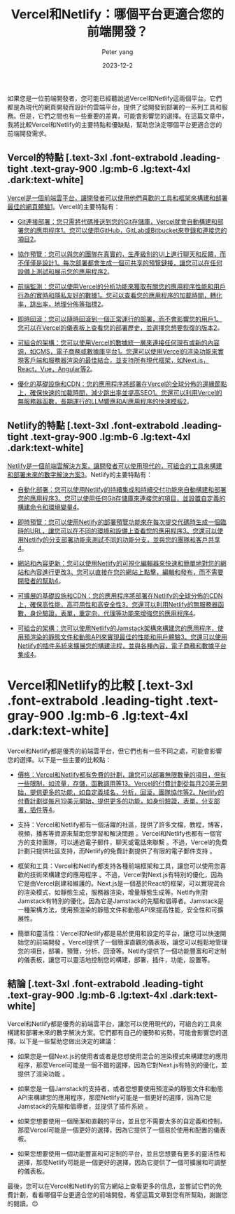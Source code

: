 ﻿---
title: "Vercel和Netlify：哪個平台更適合您的前端開發？"
seo: "比較vercel和netlify的優缺點"
author: "Peter yang"
info: "雙龍體育CEO"
img: "/1D7F9E91-14B0-4914-9FBD-0E46CE340A78.png"
category: "公告"
date: "2023-12-2"
bannerImage: "/blog.jpg"
tags:
  - blog  
---
如果您是一位前端開發者，您可能已經聽說過Vercel和Netlify這兩個平台。它們都是為現代的網頁開發而設計的雲端平台，提供了從開發到部署的一系列工具和服務。但是，它們之間也有一些重要的差異，可能會影響您的選擇。在這篇文章中，我將比較Vercel和Netlify的主要特點和優缺點，幫助您決定哪個平台更適合您的前端開發需求。

## Vercel的特點 [.text-3xl .font-extrabold .leading-tight .text-gray-900 .lg:mb-6 .lg:text-4xl .dark:text-white]

[Vercel是一個前端雲平台，讓開發者可以使用他們喜歡的工具和框架來構建和部署最佳的網頁體驗1](https://vercel.com/)。Vercel的主要特點有：

-   [Git連接部署：您只需將代碼推送到您的Git存儲庫，Vercel就會自動構建和部署您的應用程序1。您可以使用GitHub，GitLab或Bitbucket來登錄和連接您的項目](https://vercel.com/)[2](https://vercel.com/login)。
    
-   [協作預覽：您可以與您的團隊在真實的，生產級別的UI上進行聊天和反饋，而不僅僅是設計1。每次部署都會生成一個可共享的預覽鏈接，讓您可以在任何設備上測試和展示您的應用程序](https://vercel.com/)[2](https://vercel.com/login)。
    
-   [前端監測：您可以使用Vercel的分析功能來獲取有關您的應用程序性能和用戶行為的實時和隱私友好的數據1。您可以查看您的應用程序的加載時間，轉化率，跳出率，地理分佈等指標](https://vercel.com/)[2](https://vercel.com/login)。
    
-   [即時回滾：您可以隨時回滾到一個正常運行的部署，而不會影響您的用戶1。您可以在Vercel的儀表板上查看您的部署歷史，並選擇您想要恢復的版本](https://vercel.com/)[2](https://vercel.com/login)。
    
-   [可組合的架構：您可以使用Vercel的數據統一層來連接任何現有或新的內容源，如CMS，電子商務或數據庫平台1。您還可以使用Vercel的渲染功能來實現客戶端和服務器渲染的最佳結合，並支持所有現代框架，如Next.js，React，Vue，Angular等](https://vercel.com/)[2](https://vercel.com/login)。
    
-   [優化的基礎設施和CDN：您的應用程序將部署在Vercel的全球分佈的邊緣節點上，確保快速的加載時間，減少跳出率並提高SEO1。您還可以利用Vercel的無服務器函數，長期運行的LLM響應和AI應用程序的快速模板](https://vercel.com/)[2](https://vercel.com/login)。
    

## Netlify的特點 [.text-3xl .font-extrabold .leading-tight .text-gray-900 .lg:mb-6 .lg:text-4xl .dark:text-white]

[Netlify是一個前端雲解決方案，讓開發者可以使用現代的，可組合的工具來構建和部署未來的數字解決方案](https://vercel.com/)[3](https://www.netlify.com/)。Netlify的主要特點有：

-   [自動化部署：您可以使用Netlify的持續集成和持續交付功能來自動構建和部署您的應用程序](https://vercel.com/)[3](https://www.netlify.com/)[。您可以使用任何Git存儲庫來連接您的項目，並設置自定義的構建命令和環境變量](https://vercel.com/)[4](https://app.netlify.com/)。
    
-   [即時預覽：您可以使用Netlify的部署預覽功能來在每次提交代碼時生成一個臨時的URL，讓您可以在不同的環境和設備上查看您的應用程序](https://vercel.com/)[3](https://www.netlify.com/)[。您還可以使用Netlify的分支部署功能來測試不同的功能分支，並與您的團隊和客戶共享](https://vercel.com/)[4](https://app.netlify.com/)。
    
-   [網站和內容更新：您可以使用Netlify的可視化編輯器來快速和簡單地對您的網站和內容進行更改](https://vercel.com/)[3](https://www.netlify.com/)[。您可以直接在您的網站上點擊，編輯和發布，而不需要開發者的幫助](https://vercel.com/)[4](https://app.netlify.com/)。
    
-   [可擴展的基礎設施和CDN：您的應用程序將部署在Netlify的全球分佈的CDN上，確保高性能，高可用性和高安全性](https://vercel.com/)[3](https://www.netlify.com/)[。您還可以利用Netlify的無服務器函數，身份驗證，表單，重定向，代理等功能來增強您的應用程序](https://vercel.com/)[4](https://app.netlify.com/)。
    
-   [可組合的架構：您可以使用Netlify的Jamstack架構來構建您的應用程序，使用預渲染的靜態文件和動態API來實現最佳的性能和用戶體驗](https://vercel.com/)[3](https://www.netlify.com/)[。您還可以使用Netlify的插件系統來擴展您的構建流程，並與各種內容，電子商務和數據平台集成](https://vercel.com/)[4](https://app.netlify.com/)。
    

# Vercel和Netlify的比較 [.text-3xl .font-extrabold .leading-tight .text-gray-900 .lg:mb-6 .lg:text-4xl .dark:text-white]

Vercel和Netlify都是優秀的前端雲平台，但它們也有一些不同之處，可能會影響您的選擇。以下是一些主要的比較點：

-   [價格：Vercel和Netlify都有免費的計劃，讓您可以部署無限數量的項目，但有一些限制，如流量，存儲，函數調用等1](https://vercel.com/)[3](https://www.netlify.com/)[。Vercel的付費計劃從每月20美元開始，提供更多的功能，如自定義域名，分析，回滾，團隊協作等](https://vercel.com/)[2](https://vercel.com/login)[。Netlify的付費計劃從每月19美元開始，提供更多的功能，如身份驗證，表單，分支部署，插件等4](https://app.netlify.com/)。
    

-   支持：Vercel和Netlify都有一個活躍的社區，提供了許多文檔，教程，博客，視頻，播客等資源來幫助您學習和解決問題 。Vercel和Netlify也都有一個官方的支持團隊，可以通過電子郵件，聊天或電話來聯繫 。不過，Vercel的免費計劃只提供社區支持，而Netlify的免費計劃提供了有限的電子郵件支持 。
    
-   框架和工具：Vercel和Netlify都支持各種前端框架和工具，讓您可以使用您喜歡的技術來構建您的應用程序 。不過，Vercel對Next.js有特別的優化，因為它是由Vercel創建和維護的。Next.js是一個基於React的框架，可以實現混合的渲染模式，如靜態生成，服務器渲染，增量靜態生成等。Netlify則對Jamstack有特別的優化，因為它是Jamstack的先驅和倡導者。Jamstack是一種架構方法，使用預渲染的靜態文件和動態API來提高性能，安全性和可擴展性。
    
-   簡單和靈活性：Vercel和Netlify都是易於使用和設定的平台，讓您可以快速開始您的前端開發 。Vercel提供了一個簡潔直觀的儀表板，讓您可以輕鬆地管理您的項目，部署，預覽，分析，回滾等。Netlify提供了一個功能豐富和可定制的儀表板，讓您可以靈活地控制您的構建，部署，插件，功能，設置等。
    

## 結論 [.text-3xl .font-extrabold .leading-tight .text-gray-900 .lg:mb-6 .lg:text-4xl .dark:text-white]

Vercel和Netlify都是優秀的前端雲平台，讓您可以使用現代的，可組合的工具來構建和部署未來的數字解決方案。它們都有自己的優勢和劣勢，可能會影響您的選擇。以下是一些幫助您做出決定的建議：

-   如果您是一個Next.js的使用者或者是您想使用混合的渲染模式來構建您的應用程序，那麼Vercel可能是一個不錯的選擇，因為它對Next.js有特別的優化，並提供了渲染功能 。
    
-   如果您是一個Jamstack的支持者，或者您想要使用預渲染的靜態文件和動態API來構建您的應用程序，那麼Netlify可能是一個更好的選擇，因為它是Jamstack的先驅和倡導者，並提供了插件系統 。
    
-   如果您想要使用一個簡潔和直觀的平台，並且您不需要太多的自定義和控制，那麼Vercel可能是一個更好的選擇，因為它提供了一個易於使用和配置的儀表板。
    
-   如果您想要使用一個功能豐富和可定制的平台，並且您想要有更多的靈活性和選擇，那麼Netlify可能是一個更好的選擇，因為它提供了一個可擴展和可調整的儀表板。
    

最後，您可以在Vercel和Netlify的官方網站上查看更多的信息，並嘗試它們的免費計劃，看看哪個平台更適合您的前端開發。希望這篇文章對您有所幫助，謝謝您的閱讀。😊
